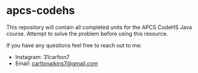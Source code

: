 # apcs-codehs
This repository will contain all completed units for the APCS CodeHS Java course. Attempt to solve the problem before using this resource.

If you have any questions feel free to reach out to me:

- Instagram: 31carlton7
- Email: carltonaikins7@gmail.com
